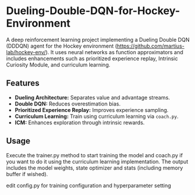 # Dueling-Double-DQN-for-Hockey-Environment
A deep reinforcement learning project implementing a Dueling Double DQN (DDDQN) agent for the Hockey environment (https://github.com/martius-lab/hockey-env/). It uses neural networks as function approximators and includes enhancements such as prioritized experience replay, Intrinsic Curiosity Module, and curriculum learning.



## Features

- **Dueling Architecture:** Separates value and advantage streams.
- **Double DQN:** Reduces overestimation bias.
- **Prioritized Experience Replay:** Improves experience sampling.
- **Curriculum Learning:** Train using curriculum learning via `coach.py`.
- **ICM:** Enhances exploration through intrinsic rewards.

## Usage

Execute the trainer.py method to start training the model and coach.py if you want to do it using the curriculum learning implementation.
The output includes the model weights, state optimizer and stats (including memory buffer if wished).

edit config.py for training configuration and hyperparameter setting


